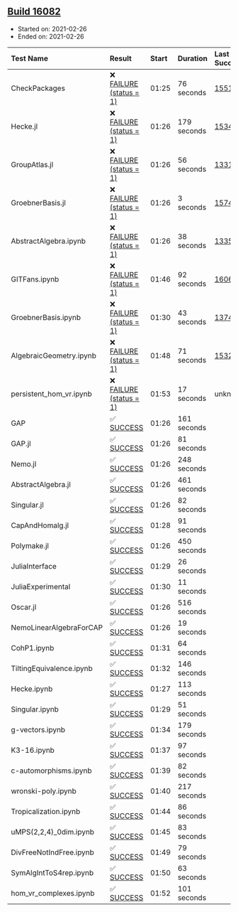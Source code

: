 ## [Build 16082](https://oscarci.mathematik.uni-kl.de/job/oscar/16082/)

* Started on: 2021-02-26
* Ended on: 2021-02-26

| Test Name    | Result | Start | Duration | Last Success | First Failure |
|:-------------|:-------|:------|:---------|:-------------|:--------------|
| CheckPackages | ❌ [FAILURE (status = 1)](https://oscarci.mathematik.uni-kl.de/job/oscar/16082/artifact/logs/build-16082/CheckPackages.log) | 01:25 | 76 seconds | [15514](https://oscarci.mathematik.uni-kl.de/job/oscar/15514/) | [15515](https://oscarci.mathematik.uni-kl.de/job/oscar/15515/) |
| Hecke.jl | ❌ [FAILURE (status = 1)](https://oscarci.mathematik.uni-kl.de/job/oscar/16082/artifact/logs/build-16082/Hecke.jl.log) | 01:26 | 179 seconds | [15344](https://oscarci.mathematik.uni-kl.de/job/oscar/15344/) | [15348](https://oscarci.mathematik.uni-kl.de/job/oscar/15348/) |
| GroupAtlas.jl | ❌ [FAILURE (status = 1)](https://oscarci.mathematik.uni-kl.de/job/oscar/16082/artifact/logs/build-16082/GroupAtlas.jl.log) | 01:26 | 56 seconds | [13311](https://oscarci.mathematik.uni-kl.de/job/oscar/13311/) | [13312](https://oscarci.mathematik.uni-kl.de/job/oscar/13312/) |
| GroebnerBasis.jl | ❌ [FAILURE (status = 1)](https://oscarci.mathematik.uni-kl.de/job/oscar/16082/artifact/logs/build-16082/GroebnerBasis.jl.log) | 01:26 | 3 seconds | [15745](https://oscarci.mathematik.uni-kl.de/job/oscar/15745/) | [15746](https://oscarci.mathematik.uni-kl.de/job/oscar/15746/) |
| AbstractAlgebra.ipynb | ❌ [FAILURE (status = 1)](https://oscarci.mathematik.uni-kl.de/job/oscar/16082/artifact/logs/build-16082/AbstractAlgebra.ipynb.log) | 01:26 | 38 seconds | [13355](https://oscarci.mathematik.uni-kl.de/job/oscar/13355/) | [13356](https://oscarci.mathematik.uni-kl.de/job/oscar/13356/) |
| GITFans.ipynb | ❌ [FAILURE (status = 1)](https://oscarci.mathematik.uni-kl.de/job/oscar/16082/artifact/logs/build-16082/GITFans.ipynb.log) | 01:46 | 92 seconds | [16068](https://oscarci.mathematik.uni-kl.de/job/oscar/16068/) | [16069](https://oscarci.mathematik.uni-kl.de/job/oscar/16069/) |
| GroebnerBasis.ipynb | ❌ [FAILURE (status = 1)](https://oscarci.mathematik.uni-kl.de/job/oscar/16082/artifact/logs/build-16082/GroebnerBasis.ipynb.log) | 01:30 | 43 seconds | [13748](https://oscarci.mathematik.uni-kl.de/job/oscar/13748/) | [13749](https://oscarci.mathematik.uni-kl.de/job/oscar/13749/) |
| AlgebraicGeometry.ipynb | ❌ [FAILURE (status = 1)](https://oscarci.mathematik.uni-kl.de/job/oscar/16082/artifact/logs/build-16082/AlgebraicGeometry.ipynb.log) | 01:48 | 71 seconds | [15322](https://oscarci.mathematik.uni-kl.de/job/oscar/15322/) | [15323](https://oscarci.mathematik.uni-kl.de/job/oscar/15323/) |
| persistent_hom_vr.ipynb | ❌ [FAILURE (status = 1)](https://oscarci.mathematik.uni-kl.de/job/oscar/16082/artifact/logs/build-16082/persistent_hom_vr.ipynb.log) | 01:53 | 17 seconds | unknown | unknown |
| GAP | ✅ [SUCCESS](https://oscarci.mathematik.uni-kl.de/job/oscar/16082/artifact/logs/build-16082/GAP.log) | 01:26 | 161 seconds |  |  |
| GAP.jl | ✅ [SUCCESS](https://oscarci.mathematik.uni-kl.de/job/oscar/16082/artifact/logs/build-16082/GAP.jl.log) | 01:26 | 81 seconds |  |  |
| Nemo.jl | ✅ [SUCCESS](https://oscarci.mathematik.uni-kl.de/job/oscar/16082/artifact/logs/build-16082/Nemo.jl.log) | 01:26 | 248 seconds |  |  |
| AbstractAlgebra.jl | ✅ [SUCCESS](https://oscarci.mathematik.uni-kl.de/job/oscar/16082/artifact/logs/build-16082/AbstractAlgebra.jl.log) | 01:26 | 461 seconds |  |  |
| Singular.jl | ✅ [SUCCESS](https://oscarci.mathematik.uni-kl.de/job/oscar/16082/artifact/logs/build-16082/Singular.jl.log) | 01:26 | 82 seconds |  |  |
| CapAndHomalg.jl | ✅ [SUCCESS](https://oscarci.mathematik.uni-kl.de/job/oscar/16082/artifact/logs/build-16082/CapAndHomalg.jl.log) | 01:28 | 91 seconds |  |  |
| Polymake.jl | ✅ [SUCCESS](https://oscarci.mathematik.uni-kl.de/job/oscar/16082/artifact/logs/build-16082/Polymake.jl.log) | 01:26 | 450 seconds |  |  |
| JuliaInterface | ✅ [SUCCESS](https://oscarci.mathematik.uni-kl.de/job/oscar/16082/artifact/logs/build-16082/JuliaInterface.log) | 01:29 | 26 seconds |  |  |
| JuliaExperimental | ✅ [SUCCESS](https://oscarci.mathematik.uni-kl.de/job/oscar/16082/artifact/logs/build-16082/JuliaExperimental.log) | 01:30 | 11 seconds |  |  |
| Oscar.jl | ✅ [SUCCESS](https://oscarci.mathematik.uni-kl.de/job/oscar/16082/artifact/logs/build-16082/Oscar.jl.log) | 01:26 | 516 seconds |  |  |
| NemoLinearAlgebraForCAP | ✅ [SUCCESS](https://oscarci.mathematik.uni-kl.de/job/oscar/16082/artifact/logs/build-16082/NemoLinearAlgebraForCAP.log) | 01:26 | 19 seconds |  |  |
| CohP1.ipynb | ✅ [SUCCESS](https://oscarci.mathematik.uni-kl.de/job/oscar/16082/artifact/logs/build-16082/CohP1.ipynb.log) | 01:31 | 64 seconds |  |  |
| TiltingEquivalence.ipynb | ✅ [SUCCESS](https://oscarci.mathematik.uni-kl.de/job/oscar/16082/artifact/logs/build-16082/TiltingEquivalence.ipynb.log) | 01:32 | 146 seconds |  |  |
| Hecke.ipynb | ✅ [SUCCESS](https://oscarci.mathematik.uni-kl.de/job/oscar/16082/artifact/logs/build-16082/Hecke.ipynb.log) | 01:27 | 113 seconds |  |  |
| Singular.ipynb | ✅ [SUCCESS](https://oscarci.mathematik.uni-kl.de/job/oscar/16082/artifact/logs/build-16082/Singular.ipynb.log) | 01:29 | 51 seconds |  |  |
| g-vectors.ipynb | ✅ [SUCCESS](https://oscarci.mathematik.uni-kl.de/job/oscar/16082/artifact/logs/build-16082/g-vectors.ipynb.log) | 01:34 | 179 seconds |  |  |
| K3-16.ipynb | ✅ [SUCCESS](https://oscarci.mathematik.uni-kl.de/job/oscar/16082/artifact/logs/build-16082/K3-16.ipynb.log) | 01:37 | 97 seconds |  |  |
| c-automorphisms.ipynb | ✅ [SUCCESS](https://oscarci.mathematik.uni-kl.de/job/oscar/16082/artifact/logs/build-16082/c-automorphisms.ipynb.log) | 01:39 | 82 seconds |  |  |
| wronski-poly.ipynb | ✅ [SUCCESS](https://oscarci.mathematik.uni-kl.de/job/oscar/16082/artifact/logs/build-16082/wronski-poly.ipynb.log) | 01:40 | 217 seconds |  |  |
| Tropicalization.ipynb | ✅ [SUCCESS](https://oscarci.mathematik.uni-kl.de/job/oscar/16082/artifact/logs/build-16082/Tropicalization.ipynb.log) | 01:44 | 86 seconds |  |  |
| uMPS(2,2,4)_0dim.ipynb | ✅ [SUCCESS](https://oscarci.mathematik.uni-kl.de/job/oscar/16082/artifact/logs/build-16082/uMPS-2-2-4-_0dim.ipynb.log) | 01:45 | 83 seconds |  |  |
| DivFreeNotIndFree.ipynb | ✅ [SUCCESS](https://oscarci.mathematik.uni-kl.de/job/oscar/16082/artifact/logs/build-16082/DivFreeNotIndFree.ipynb.log) | 01:49 | 79 seconds |  |  |
| SymAlgIntToS4rep.ipynb | ✅ [SUCCESS](https://oscarci.mathematik.uni-kl.de/job/oscar/16082/artifact/logs/build-16082/SymAlgIntToS4rep.ipynb.log) | 01:50 | 63 seconds |  |  |
| hom_vr_complexes.ipynb | ✅ [SUCCESS](https://oscarci.mathematik.uni-kl.de/job/oscar/16082/artifact/logs/build-16082/hom_vr_complexes.ipynb.log) | 01:52 | 101 seconds |  |  |
